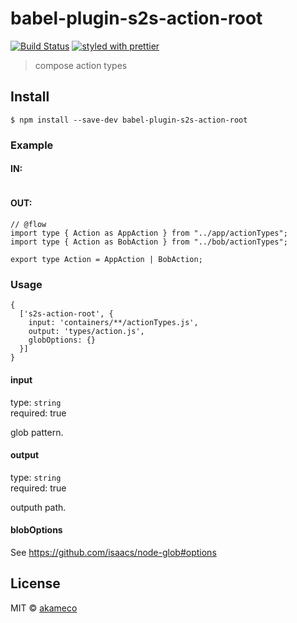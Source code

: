 # babel-plugin-s2s-action-root
[![Build Status](https://travis-ci.org/akameco/babel-plugin-s2s-action-root.svg?branch=master)](https://travis-ci.org/akameco/babel-plugin-s2s-action-root)
[![styled with prettier](https://img.shields.io/badge/styled_with-prettier-ff69b4.svg)](https://github.com/prettier/prettier)

> compose action types


## Install

```
$ npm install --save-dev babel-plugin-s2s-action-root
```

### Example

#### IN:

```
```


#### OUT:

```
// @flow
import type { Action as AppAction } from "../app/actionTypes";
import type { Action as BobAction } from "../bob/actionTypes";

export type Action = AppAction | BobAction;
```


### Usage

```
{
  ['s2s-action-root', {
    input: 'containers/**/actionTypes.js',
    output: 'types/action.js',
    globOptions: {}
  }]
}
```

#### input

type: `string` <br>
required: true

glob pattern.

#### output

type: `string` <br>
required: true

outputh path.

#### blobOptions

See https://github.com/isaacs/node-glob#options

## License

MIT © [akameco](http://akameco.github.io)
